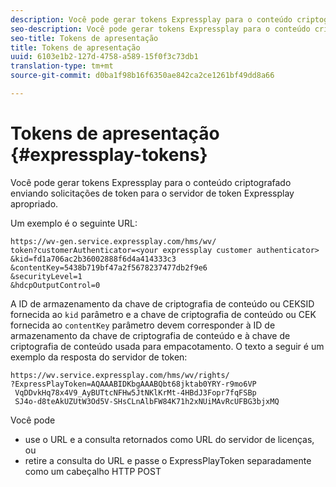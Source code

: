 ```yaml
---
description: Você pode gerar tokens Expressplay para o conteúdo criptografado enviando solicitações de token para o servidor de token Expressplay apropriado.
seo-description: Você pode gerar tokens Expressplay para o conteúdo criptografado enviando solicitações de token para o servidor de token Expressplay apropriado.
seo-title: Tokens de apresentação
title: Tokens de apresentação
uuid: 6103e1b2-127d-4758-a589-15f0f3c73db1
translation-type: tm+mt
source-git-commit: d0ba1f98b16f6350ae842ca2ce1261bf49dd8a66

---
```



# Tokens de apresentação {#expressplay-tokens}

Você pode gerar tokens Expressplay para o conteúdo criptografado enviando solicitações de token para o servidor de token Expressplay apropriado.

Um exemplo é o seguinte URL:

```
https://wv-gen.service.expressplay.com/hms/wv/
token?customerAuthenticator=<your expressplay customer authenticator>
&kid=fd1a706ac2b36002888f6d4a414333c3
&contentKey=5438b719bf47a2f5678237477db2f9e6
&securityLevel=1
&hdcpOutputControl=0
```

A ID de armazenamento da chave de criptografia de conteúdo ou CEKSID fornecida ao `kid` parâmetro e a chave de criptografia de conteúdo ou CEK fornecida ao `contentKey` parâmetro devem corresponder à ID de armazenamento da chave de criptografia de conteúdo e à chave de criptografia de conteúdo usada para empacotamento. O texto a seguir é um exemplo da resposta do servidor de token:

```
https://wv.service.expressplay.com/hms/wv/rights/
?ExpressPlayToken=AQAAABIDKbgAAABQbt68jktab0YRY-r9mo6VP
 VqDDvkHq78x4V9_AyBUTtcNFHw5JtNKlKrMt-4HBdJ3Fopr7fqFSBp
 SJ4o-d8teAkUZUtW3Od5V-SHsCLnAlbFW84K71h2xNUiMAvRcUFBG3bjxMQ
```

Você pode

* use o URL e a consulta retornados como URL do servidor de licenças, ou
* retire a consulta do URL e passe o ExpressPlayToken separadamente como um cabeçalho HTTP POST